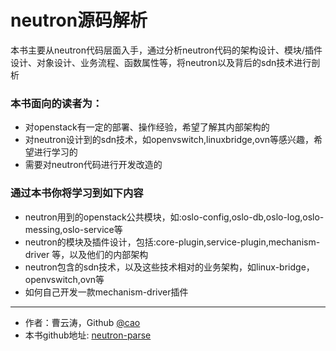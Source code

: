 # neutron源码解析

本书主要从neutron代码层面入手，通过分析neutron代码的架构设计、模块/插件设计、对象设计、业务流程、函数属性等，将neutron以及背后的sdn技术进行剖析

### 本书面向的读者为：
- 对openstack有一定的部署、操作经验，希望了解其内部架构的
- 对neutron设计到的sdn技术，如openvswitch,linuxbridge,ovn等感兴趣，希望进行学习的
- 需要对neutron代码进行开发改造的

### 通过本书你将学习到如下内容
- neutron用到的openstack公共模块，如:oslo-config,oslo-db,oslo-log,oslo-messing,oslo-service等
- neutron的模块及插件设计，包括:core-plugin,service-plugin,mechanism-driver 等，以及他们的内部架构
- neutron包含的sdn技术，以及这些技术相对的业务架构，如linux-bridge，openvswitch,ovn等
- 如何自己开发一款mechanism-driver插件


---

- 作者：曹云涛，Github [@cao](https://github.com/cao19881125)
- 本书github地址: [neutron-parse](https://github.com/cao19881125/neutron-parse)

